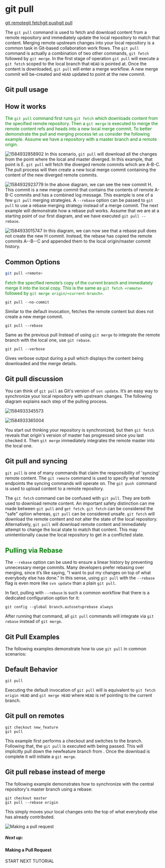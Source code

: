 # git pull

[git remote](https://www.atlassian.com/git/tutorials/syncing)[git fetch](https://www.atlassian.com/git/tutorials/syncing/git-fetch)[git push](https://www.atlassian.com/git/tutorials/syncing/git-push)[git pull](https://www.atlassian.com/git/tutorials/syncing/git-pull)

The `git pull` command is used to fetch and download content from a remote repository and immediately update the local repository to match that content. Merging remote upstream changes into your local repository is a common task in Git-based collaboration work flows. The `git pull` command is actually a combination of two other commands, `git fetch` followed by `git merge`. In the first stage of operation `git pull` will execute a `git fetch` scoped to the local branch that `HEAD` is pointed at. Once the content is downloaded, `git pull` will enter a merge workflow. A new merge commit will be-created and `HEAD` updated to point at the new commit.

## Git pull usage

## How it works

<font color="green">The `git pull` command first runs `git fetch` which downloads content from the specified remote repository. Then a `git merge` is executed to merge the remote content refs and heads into a new local merge commit. To better demonstrate the pull and merging process let us consider the following example. Assume we have a repository with a master branch and a remote origin.</font>

![1584932858902](./${img}\1584932858902.png)
In this scenario, `git pull` will download all the changes from the point where the local and master diverged. In this example, that point is E. `git pull` will fetch the diverged remote commits which are A-B-C. The pull process will then create a new local merge commit containing the content of the new diverged remote commits.





![1584932923779](./${img}\1584932923779.png)
In the above diagram, we can see the new commit H. This commit is a new merge commit that contains the contents of remote A-B-C commits and has a combined log message. This example is one of a few `git pull` merging strategies. A `--rebase` option can be passed to `git pull` to use a rebase merging strategy instead of a merge commit. The next example will demonstrate how a rebase pull works. Assume that we are at a starting point of our first diagram, and we have executed `git pull --rebase`.



![1584933015747](./${img}\1584933015747.png)
In this diagram, we can now see that a rebase pull does not create the new H commit. Instead, the rebase has copied the remote commits A--B--C and appended them to the local origin/master commit history.

## Common Options

```bash
git pull <remote>
```

<font color="green">Fetch the specified remote’s copy of the current branch and immediately merge it into the local copy. This is the same as `git fetch <remote>` followed by `git merge origin/<current-branch>`.</font>

```
git pull --no-commit 
```

Similar to the default invocation, fetches the remote content but does not create a new merge commit.

```
git pull --rebase 
```

Same as the previous pull Instead of using `git merge` to integrate the remote branch with the local one, use `git rebase`.

```
git pull --verbose
```

Gives verbose output during a pull which displays the content being downloaded and the merge details.

## Git pull discussion

You can think of `git pull` as Git's version of `svn update`. It’s an easy way to synchronize your local repository with upstream changes. The following diagram explains each step of the pulling process.

![1584933345573](./${img}\1584933345573.png)




![1584933365004](./${img}\1584933365004.png)


You start out thinking your repository is synchronized, but then `git fetch` reveals that origin's version of master has progressed since you last checked it. Then `git merge` immediately integrates the remote master into the local one.

## Git pull and syncing

`git pull` is one of many commands that claim the responsibility of 'syncing' remote content. The `git remote` command is used to specify what remote endpoints the syncing commands will operate on. The `git push `command is used to upload content to a remote repository.

The `git fetch` command can be confused with `git pull`. They are both used to download remote content. An important safety distinction can me made between `git pull` and `get fetch`. `git fetch` can be considered the "safe" option whereas, `git pull` can be considered unsafe. `git fetch` will download the remote content and not alter the state of the local repository. Alternatively, `git pull` will download remote content and immediately attempt to change the local state to match that content. This may unintentionally cause the local repository to get in a conflicted state.

## <font color="green">Pulling via Rebase</font>

The `--rebase` option can be used to ensure a linear history by preventing unnecessary merge commits. Many developers prefer rebasing over merging, since it’s like saying, "I want to put my changes on top of what everybody else has done." In this sense, using `git pull` with the `--rebase` flag is even more like `svn update` than a plain `git pull`.

In fact, pulling with `--rebase` is such a common workflow that there is a dedicated configuration option for it:

```
git config --global branch.autosetuprebase always
```

After running that command, all `git pull` commands will integrate via `git rebase` instead of `git merge`.

## Git Pull Examples

The following examples demonstrate how to use `git pull` in common scenarios:

## Default Behavior

```
git pull
```

Executing the default invocation of `git pull` will is equivalent to `git fetch origin HEAD` and `git merge HEAD` where `HEAD` is ref pointing to the current branch.

## Git pull on remotes

```
git checkout new_feature
git pull 
```

This example first performs a checkout and switches to the <newfeature> branch. Following that, the `git pull` is executed with <remote repo> being passed. This will implicitly pull down the newfeature branch from <remote repo>. Once the download is complete it will initiate a `git merge`.

## Git pull rebase instead of merge

The following example demonstrates how to synchronize with the central repository's master branch using a rebase:

```
git checkout master
git pull --rebase origin
```

This simply moves your local changes onto the top of what everybody else has already contributed.



![Making a pull request](https://www.atlassian.com/dam/jcr:d7da7d4a-f994-4c24-90c7-3a5fa7a522aa/hero.svg)

##### Next up:

#### Making a Pull Request

START NEXT TUTORIAL